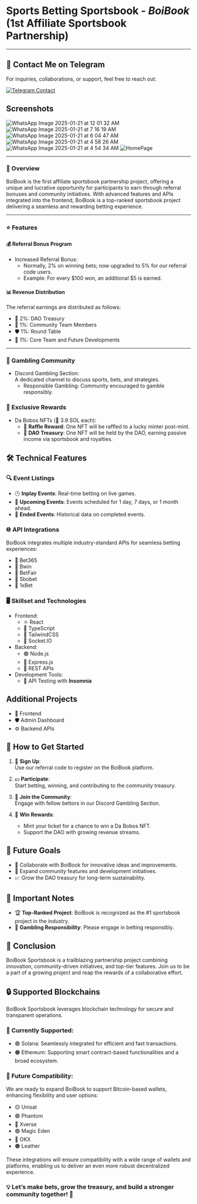 # Sports Betting Sportsbook - **_BoiBook_** (1st Affiliate Sportsbook Partnership)

---

## 📩 Contact Me on Telegram

For inquiries, collaborations, or support, feel free to reach out:

[![Telegram Contact](https://img.shields.io/badge/Telegram-Contact%20Me-blue?logo=telegram&style=for-the-badge)](https://t.me/cashblaze129)

## Screenshots
![WhatsApp Image 2025-01-21 at 12 01 32 AM](https://github.com/user-attachments/assets/80c60661-62dd-4eb0-bd2b-69a5ad54e72d)
![WhatsApp Image 2025-01-21 at 7 16 19 AM](https://github.com/user-attachments/assets/962c025e-4af9-4344-87d3-64a0a71ebaa1)
![WhatsApp Image 2025-01-21 at 6 04 47 AM](https://github.com/user-attachments/assets/4da633b0-f69f-4987-a9a4-d78cae57a315)
![WhatsApp Image 2025-01-21 at 4 58 26 AM](https://github.com/user-attachments/assets/50021312-a0d1-4c7b-a188-7ef03e4fdb1e)
![WhatsApp Image 2025-01-21 at 4 54 34 AM](https://github.com/user-attachments/assets/aecd435a-50c8-4c3f-8c70-840cbe1ee5f0)
![HomePage](https://github.com/user-attachments/assets/d93fc24c-14c0-45e3-aff5-d620282fcfac)


---

### 📝 Overview

BoiBook is the first affiliate sportsbook partnership project, offering a unique and lucrative opportunity for participants to earn through referral bonuses and community initiatives. With advanced features and APIs integrated into the frontend, BoiBook is a top-ranked sportsbook project delivering a seamless and rewarding betting experience.

---

### ⭐ Features

#### 💰 Referral Bonus Program

- Increased Referral Bonus:
  - Normally, 2% on winning bets; now upgraded to 5% for our referral code users.
  - Example: For every $100 won, an additional $5 is earned.

#### 📊 Revenue Distribution

The referral earnings are distributed as follows:

- 💼 2%: DAO Treasury
- 🌟 1%: Community Team Members
- 🛡️ 1%: Round Table
- 🔧 1%: Core Team and Future Developments

---

### 🎲 Gambling Community

- Discord Gambling Section: <br />
  A dedicated channel to discuss sports, bets, and strategies.
  - Responsible Gambling: Community encouraged to gamble responsibly.

### 🎁 Exclusive Rewards

- Da Bobos NFTs (💎 3.9 SOL each):
  - 🎉 **Raffle Reward**: One NFT will be raffled to a lucky minter post-mint.
  - 🏦 **DAO Treasury**: One NFT will be held by the DAO, earning passive income via sportsbook and royalties.

## 🛠️ Technical Features

### 🔍 Event Listings

- 🕒 **Inplay Events**: Real-time betting on live games.
- 📅 **Upcoming Events**: Events scheduled for 1 day, 7 days, or 1 month ahead.
- 📜 **Ended Events**: Historical data on completed events.

### 🌐 API Integrations

BoiBook integrates multiple industry-standard APIs for seamless betting experiences:

- 🔗 Bet365
- 🔗 Bwin
- 🔗 BetFair
- 🔗 Sbobet
- 🔗 1xBet

### 🖥️ Skillset and Technologies

- Frontend:
  - ⚛️ React
  - 📜 TypeScript
  - 🎨 TailwindCSS
  - 🧩 Socket.IO
- Backend:
  - 🟢 Node.js
  - 🚀 Express.js
  - 🧩 REST APIs
- Development Tools:
  - 🧪 API Testing with **Insomnia**

## Additional Projects
  - 🌟 Frontend
  - 🛡️ Admin Dashboard
  - ⚙️ Backend APIs

## 🚀 How to Get Started

1. 📝 **Sign Up**: <br />
   Use our referral code to register on the BoiBook platform.
2. 💵 **Participate**: <br />
   Start betting, winning, and contributing to the community treasury.
3. 💬 **Join the Community**: <br />
   Engage with fellow bettors in our Discord Gambling Section.

4. 🎁 **Win Rewards**: <br />
    - Mint your ticket for a chance to win a Da Bobos NFT.
    - Support the DAO with growing revenue streams.

## 🌟 Future Goals
- 🤝 Collaborate with BoiBook for innovative ideas and improvements.
- 👥 Expand community features and development initiatives.
- 📈 Grow the DAO treasury for long-term sustainability.

## 📌 Important Notes
- 🏆 **Top-Ranked Project**: BoiBook is recognized as the #1 sportsbook project in the industry.
- 🛑 **Gambling Responsibility**: Please engage in betting responsibly.

## 🎯 Conclusion
BoiBook Sportsbook is a trailblazing partnership project combining innovation, community-driven initiatives, and top-tier features. Join us to be a part of a growing project and reap the rewards of a collaborative effort.

## 🔒 Supported Blockchains
BoiBook Sportsbook leverages blockchain technology for secure and transparent operations.

### 🔗 Currently Supported:
- 🟣 Solana: Seamlessly integrated for efficient and fast transactions.
- 🟠 Ethereum: Supporting smart contract-based functionalities and a broad ecosystem.

### 🚀 Future Compatibility:
We are ready to expand BoiBook to support Bitcoin-based wallets, enhancing flexibility and user options:

- 🟡 Unisat
- 🟢 Phantom
- 🔵 Xverse
- 🟣 Magic Eden
- 🔴 OKX
- 🟤 Leather

These integrations will ensure compatibility with a wide range of wallets and platforms, enabling us to deliver an even more robust decentralized experience.

### 💡 Let’s make bets, grow the treasury, and build a stronger community together! 🎉
